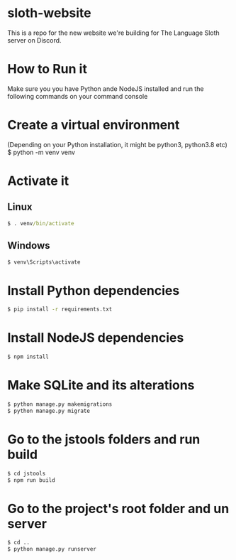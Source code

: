 # sloth-website
This is a repo for the new website we're building for The Language Sloth server on Discord.

# How to Run it

Make sure you you have Python ande NodeJS installed and run the following commands on your command console

# Create a virtual environment
(Depending on your Python installation, it might be python3, python3.8 etc)
$ python -m venv venv

# Activate it
## Linux
```cmd
$ . venv/bin/activate
```
## Windows
```cmd
$ venv\Scripts\activate
```

# Install Python dependencies
```cmd
$ pip install -r requirements.txt
```

# Install NodeJS dependencies
```cmd
$ npm install
```

# Make SQLite and its alterations
```cmd
$ python manage.py makemigrations
$ python manage.py migrate
```

# Go to the jstools folders and run build
```cmd
$ cd jstools
$ npm run build
```

# Go to the project's root folder and un server
```cmd
$ cd ..
$ python manage.py runserver
```
